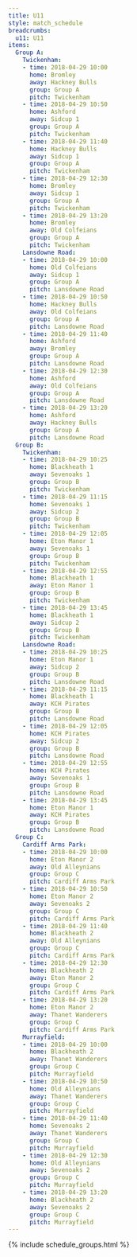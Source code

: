 ```yaml
---
title: U11
style: match_schedule
breadcrumbs:
  u11: U11
items:
  Group A:
    Twickenham:
    - time: 2018-04-29 10:00
      home: Bromley
      away: Hackney Bulls
      group: Group A
      pitch: Twickenham
    - time: 2018-04-29 10:50
      home: Ashford
      away: Sidcup 1
      group: Group A
      pitch: Twickenham
    - time: 2018-04-29 11:40
      home: Hackney Bulls
      away: Sidcup 1
      group: Group A
      pitch: Twickenham
    - time: 2018-04-29 12:30
      home: Bromley
      away: Sidcup 1
      group: Group A
      pitch: Twickenham
    - time: 2018-04-29 13:20
      home: Bromley
      away: Old Colfeians
      group: Group A
      pitch: Twickenham
    Lansdowne Road:
    - time: 2018-04-29 10:00
      home: Old Colfeians
      away: Sidcup 1
      group: Group A
      pitch: Lansdowne Road
    - time: 2018-04-29 10:50
      home: Hackney Bulls
      away: Old Colfeians
      group: Group A
      pitch: Lansdowne Road
    - time: 2018-04-29 11:40
      home: Ashford
      away: Bromley
      group: Group A
      pitch: Lansdowne Road
    - time: 2018-04-29 12:30
      home: Ashford
      away: Old Colfeians
      group: Group A
      pitch: Lansdowne Road
    - time: 2018-04-29 13:20
      home: Ashford
      away: Hackney Bulls
      group: Group A
      pitch: Lansdowne Road
  Group B:
    Twickenham:
    - time: 2018-04-29 10:25
      home: Blackheath 1
      away: Sevenoaks 1
      group: Group B
      pitch: Twickenham
    - time: 2018-04-29 11:15
      home: Sevenoaks 1
      away: Sidcup 2
      group: Group B
      pitch: Twickenham
    - time: 2018-04-29 12:05
      home: Eton Manor 1
      away: Sevenoaks 1
      group: Group B
      pitch: Twickenham
    - time: 2018-04-29 12:55
      home: Blackheath 1
      away: Eton Manor 1
      group: Group B
      pitch: Twickenham
    - time: 2018-04-29 13:45
      home: Blackheath 1
      away: Sidcup 2
      group: Group B
      pitch: Twickenham
    Lansdowne Road:
    - time: 2018-04-29 10:25
      home: Eton Manor 1
      away: Sidcup 2
      group: Group B
      pitch: Lansdowne Road
    - time: 2018-04-29 11:15
      home: Blackheath 1
      away: KCH Pirates
      group: Group B
      pitch: Lansdowne Road
    - time: 2018-04-29 12:05
      home: KCH Pirates
      away: Sidcup 2
      group: Group B
      pitch: Lansdowne Road
    - time: 2018-04-29 12:55
      home: KCH Pirates
      away: Sevenoaks 1
      group: Group B
      pitch: Lansdowne Road
    - time: 2018-04-29 13:45
      home: Eton Manor 1
      away: KCH Pirates
      group: Group B
      pitch: Lansdowne Road
  Group C:
    Cardiff Arms Park:
    - time: 2018-04-29 10:00
      home: Eton Manor 2
      away: Old Alleynians
      group: Group C
      pitch: Cardiff Arms Park
    - time: 2018-04-29 10:50
      home: Eton Manor 2
      away: Sevenoaks 2
      group: Group C
      pitch: Cardiff Arms Park
    - time: 2018-04-29 11:40
      home: Blackheath 2
      away: Old Alleynians
      group: Group C
      pitch: Cardiff Arms Park
    - time: 2018-04-29 12:30
      home: Blackheath 2
      away: Eton Manor 2
      group: Group C
      pitch: Cardiff Arms Park
    - time: 2018-04-29 13:20
      home: Eton Manor 2
      away: Thanet Wanderers
      group: Group C
      pitch: Cardiff Arms Park
    Murrayfield:
    - time: 2018-04-29 10:00
      home: Blackheath 2
      away: Thanet Wanderers
      group: Group C
      pitch: Murrayfield
    - time: 2018-04-29 10:50
      home: Old Alleynians
      away: Thanet Wanderers
      group: Group C
      pitch: Murrayfield
    - time: 2018-04-29 11:40
      home: Sevenoaks 2
      away: Thanet Wanderers
      group: Group C
      pitch: Murrayfield
    - time: 2018-04-29 12:30
      home: Old Alleynians
      away: Sevenoaks 2
      group: Group C
      pitch: Murrayfield
    - time: 2018-04-29 13:20
      home: Blackheath 2
      away: Sevenoaks 2
      group: Group C
      pitch: Murrayfield
---
```


{% include schedule_groups.html %}
